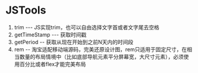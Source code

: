 # JSTools

1. trim ---  JS实现trim，也可以自由选择文字首或者文字尾去空格
2. getTimeStamp --- 获取时间戳
3. getPeriod -- 获取从现在开始到之前N天内的时间段
4. rem -- 淘宝适配移动端源码，完美还原设计图，rem只适用于固定尺寸，在相当数量的布局情境中（比如底部导航元素平分屏幕宽，大尺寸元素），必须使用百分比或者flex才能完美布局
